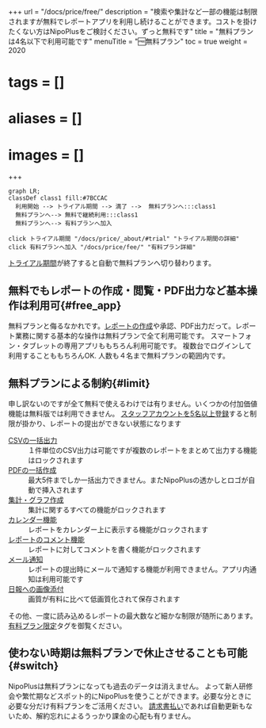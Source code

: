 +++
url = "/docs/price/free/"
description = "検索や集計など一部の機能は制限されますが無料でレポートアプリを利用し続けることができます。コストを掛けたくない方はNipoPlusをご検討ください。ずっと無料です"
title = "無料プランは4名以下で利用可能です"
menuTitle = "🆓無料プラン"
toc = true
weight = 2020
# tags = []
# aliases = []
# images = []
+++

```kroki {type=mermaid}
graph LR;
classDef class1 fill:#7BCCAC
  利用開始 --> トライアル期間 --> 満了 -->  無料プランへ:::class1
  無料プランへ--> 無料で継続利用:::class1
  無料プランへ--> 有料プランへ加入

click トライアル期間 "/docs/price/_about/#trial" "トライアル期間の詳細"
click 有料プランへ加入 "/docs/price/fee/" "有料プラン詳細"
```

[トライアル期間](/docs/price/_about/#trial)が終了すると自動で無料プランへ切り替わります。

## 無料でもレポートの作成・閲覧・PDF出力など基本操作は利用可{#free_app}

無料プランと侮るなかれです。[レポートの作成](/docs/manual/write-report/write/)や承認、PDF出力だって。レポート業務に関する基本的な操作は無料プランで全て利用可能です。
スマートフォン・タブレットの専用アプリももちろん利用可能です。
複数台でログインして利用することももちろんOK.
人数も４名まで無料プランの範囲内です。

## 無料プランによる制約{#limit}

申し訳ないのですが全て無料で使えるわけでは有りません。いくつかの付加価値機能は無料版では利用できません。
[スタッフアカウントを5名以上登録](/docs/manual/initial-setting/staff/make/)すると制限が掛かり、レポートの提出ができない状態になります

<dl class="basic">
<dt><a href="/docs/manual/analytics/csv/">CSVの一括出力</a></dt>
<dd>１件単位のCSV出力は可能ですが複数のレポートをまとめて出力する機能はロックされます</dd>
<dt><a href="/docs/manual/pdf/pdfbatch/">PDFの一括作成</a></dt>
<dd>最大5件までしか一括出力できません。またNipoPlusの透かしとロゴが自動で挿入されます</dd>
<dt><a href="/docs/manual/analytics/_about/">集計・グラフ作成</a></dt>
<dd>集計に関するすべての機能がロックされます</dd>
<dt><a href="/docs/manual/calendar/_about/">カレンダー機能</a></dt>
<dd>レポートをカレンダー上に表示する機能がロックされます</dd>
<dt><a href="/docs/manual/read-report/state/#comment">レポートのコメント機能</a></dt>
<dd>レポートに対してコメントを書く機能がロックされます</dd>
<dt><a href="/docs/manual/utils/notice/#email">メール通知</a></dt>
<dd>レポートの提出時にメールで通知する機能が利用できません。アプリ内通知は利用可能です</dd>
<dt><a href="/docs/manual/write-report/parts/#picture">日報への画像添付</a></dt>
<dd>画質が有料に比べて低画質化されて保存されます</dd>
</dl>

その他、一度に読み込めるレポートの最大数など細かな制限が随所にあります。[有料プラン限定](/tags/有料プラン限定/)タグを御覧ください。

## 使わない時期は無料プランで休止させることも可能{#switch}

NipoPlusは無料プランになっても過去のデータは消えません。
よって新人研修会や繁忙期などスポット的にNipoPlusを使うことができます。必要な分ときに必要な分だけ有料プランをご活用ください。
[請求書払い](/docs/price/invoice/)であれば自動更新もないため、解約忘れによるうっかり課金の心配も有りません。
